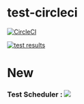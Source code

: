 test-circleci
===================

[![CircleCI](https://circleci.com/gh/aqaptest/test-circleci-orb-v1.svg?style=svg)](https://circleci.com/gh/aqaptest/test-circleci-orb-v1)

[![test results](https://app.cloudqa.io/Recoder/SuiteBadge/1070?token=axbvil%%2F1r21iQ2Wd4ku%2Bv5RMdv1ejGyg%3D)](https://stage.cloudqa.io/Recoder/TestSuitesSummary/1070)


# New
### Test Scheduler : [![](https://app.cloudqa.io/Recoder/SuiteBadge/1205?token=3ud8rTkvt5NWsdniB2ulQGWJoIirm8jhsclp16sXEuI%3D)](https://app.cloudqa.io/Recoder/TestSuitesSummary/1205)
